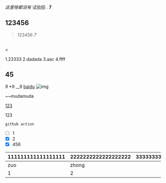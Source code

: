 *这里啥都没有*
试验田
.
**7**
## 123456
>123456
*7*


<br>
<    
                      
1.23333
2.dadada
3.aac
4.ffff
                      
                      
                      
                      
                      
                      
## 45
*9*
*9
__9
[baidu](https://baidu.com)
![img](https://img-blog.csdnimg.cn/8bbc653f3f854023856762ed2c8e43e9.png)


~~mudamuda

<u>123</u>

123

`github action`

-[ ] 1
-[x] 2
-[x] 456

|111111111111111111|2222222222222222222|3333333333333|
|:---- |---- |----: |
|zuo  |zhong |you |
|1 |2 |3 |
